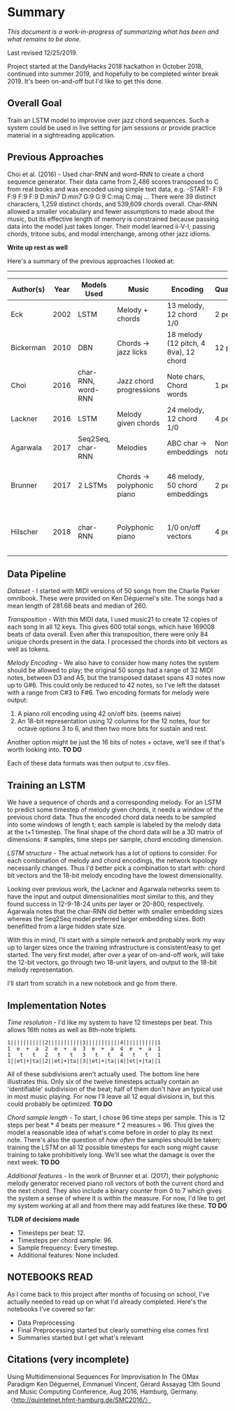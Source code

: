 # Summary
*This document is a work-in-progress of summarizing what has been and what remains to be done.*

Last revised 12/25/2019.

Project started at the DandyHacks 2018 hackathon in October 2018, continued into summer 2019, and hopefully to be completed winter break 2019. It's been on-and-off but I'd like to get this done.

## Overall Goal
Train an LSTM model to improvise over jazz chord sequences. Such a system could be used in live setting for jam sessions or provide practice material in a sightreading application.

## Previous Approaches

Choi et al. (2016) - Used char-RNN and word-RNN to create a chord sequence generator. Their data came from 2,486 scores transposed to C from real books and was encoded using simple text data, e.g. -START- F:9 F:9 F:9 F:9 D:min7 D:min7 G:9 G:9 C:maj C:maj ... There were 39 distinct characters, 1,259 distinct chords, and 539,609 chords overall. Char-RNN allowed a smaller vocabulary and fewer assumptions to made about the music, but its effective length of memory is constrained because passing data into the model just takes longer. Their model learned ii-V-I, passing chords, tritone subs, and modal interchange, among other jazz idioms.

**Write up rest as well**

Here's a summary of the previous approaches I looked at:

---
Author(s) | Year | Models Used | Music | Encoding | Quantization | Future work | Code/Examples
--- | --- | --- | --- | --- | --- | --- | ---
Eck | 2002 | LSTM | Melody + chords | 13 melody, 12 chord 1/0 | 2 per beat | N/A | [Ex](https://web.archive.org/web/20190104192500/http://people.idsia.ch/~juergen/blues/)
Bickerman | 2010 | DBN | Chords -> jazz licks | 18 melody (12 pitch, 4 8va), 12 chord | 12 per beat | Melodies avoid triplets | [Code](https://sourceforge.net/projects/rbm-provisor/)
Choi | 2016 | char-RNN, word-RNN | Jazz chord progressions | Note chars, Chord words | 1 per beat | N/A | [Code](https://github.com/keunwoochoi/lstm_real_book) [Blog](https://keunwoochoi.wordpress.com/2016/02/19/lstm-realbook/)
Lackner | 2016 | LSTM | Melody given chords | 24 melody, 12 chord 1/0 | 4 per beat | Larger dataset | [Ex](https://konstilackner.github.io/LSTM-RNN-Melody-Composer-Website/)
Agarwala | 2017 | Seq2Seq, char-RNN | Melodies | ABC char -> embeddings | None; ABC notation | N/A | [Code](https://github.com/yinoue93/CS224N_proj)
Brunner | 2017 | 2 LSTMs | Chords -> polyphonic piano | 48 melody, 50 chord embeddings | 2 per beat | Encoding polyphonic sustain, genre metadata | N/A
Hilscher | 2018 | char-RNN | Polyphonic piano | 1/0 on/off vectors | 4 per beat | More keys/data, text pattern matching | [Ex](https://yellow-ray.de/~moritz/midi_rnn/examples.html)

## Data Pipeline

*Dataset* - I started with MIDI versions of 50 songs from the Charlie Parker omnibook. These were provided on Ken Déguernel's site. The songs had a mean length of 281.68 beats and median of 260.

*Transposition* - With this MIDI data, I used music21 to create 12 copies of each song in all 12 keys. This gives 600 total songs, which have 169008 beats of data overall. Even after this transposition, there were only 84 unique chords present in the data. I processed the chords into bit vectors as well as tokens.

*Melody Encoding* - We also have to consider how many notes the system should be allowed to play; the original 50 songs had a range of 32 MIDI notes, between D3 and A5, but the transposed dataset spans 43 notes now up to G#6. This could only be reduced to 42 notes, so I've left the dataset with a range from C#3 to F#6. Two encoding formats for melody were output:

1. A piano roll encoding using 42 on/off bits. (seems naive)
2. An 18-bit representation using 12 columns for the 12 notes, four for octave options 3 to 6, and then two more bits for sustain and rest.

Another option might be just the 16 bits of notes + octave, we'll see if that's worth looking into. **TO DO**

Each of these data formats was then output to .csv files.


## Training an LSTM

We have a sequence of chords and a corresponding melody. For an LSTM to predict some timestep of melody given chords, it needs a window of the previous chord data. Thus the encoded chord data needs to be sampled into some windows of length t; each sample is labeled by the melody data at the t+1 timestep. The final shape of the chord data will be a 3D matrix of dimensions: # samples, time steps per sample, chord encoding dimension.

*LSTM structure* - The actual network has a lot of options to consider. For each combination of melody and chord encodings, the network topology necessarily changes. Thus I'd better pick a combination to start with: chord bit vectors and the 18-bit melody encoding have the lowest dimensionality.

Looking over previous work, the Lackner and Agarwala networks seem to have the input and output dimensionalities most similar to this, and they found success in 12-9-18-24 units per layer or 20-800, respectively. Agarwala notes that the char-RNN did better with smaller embedding sizes whereas the Seq2Seq model preferred larger embedding sizes. Both benefitted from a large hidden state size.

With this in mind, I'll start with a simple network and probably work my way up to larger sizes once the training infrastructure is consistent/easy to get started. The very first model, after over a year of on-and-off work, will take the 12-bit vectors, go through two 18-unit layers, and output to the 18-bit melody representation.

I'll start from scratch in a new notebook and go from there.

## Implementation Notes

*Time resolution* - I'd like my system to have 12 timesteps per beat. This allows 16th notes as well as 8th-note triplets.

```
1|||||||||||2|||||||||||3|||||||||||4|||||||||||1
1  e  +  a  2  e  +  a  3  e  +  a  4  e  +  a  1
1   t   t   2   t   t   3   t   t   4   t   t   1
1||et|+|ta||2||et|+|ta||3||et|+|ta||4||et|+|ta||1
```

All of these subdivisions aren't actually used. The bottom line here illustrates this. Only six of the twelve timesteps actually contain an 'identifiable' subdivision of the beat; half of them don't have an typical use in most music playing. For now I'll leave all 12 equal divisions in, but this could probably be optimized. **TO DO**

*Chord sample length* - To start, I chose 96 time steps per sample. This is 12 steps per beat * 4 beats per measure * 2 measures = 96. This gives the model a reasonable idea of what's come before in order to play its next note. There's also the question of *how often* the samples should be taken; training the LSTM on all 12 possible timesteps for each song might cause training to take prohibitively long. We'll see what the damage is over the next week. **TO DO**

*Additional features* - In the work of Brunner et al. (2017), their polyphonic melody generator received piano roll vectors of both the current chord and the next chord. They also include a binary counter from 0 to 7 which gives the system a sense of where it is within the measure. For now, I'd like to get my system working at all and from there may add features like these. **TO DO**

**TLDR of decisions made**

* Timesteps per beat: 12.
* Timesteps per chord sample: 96.
* Sample frequency: Every timestep.
* Additional features: None included.

## NOTEBOOKS READ
As I come back to this project after months of focusing on school, I've actually needed to read up on what I'd already completed. Here's the notebooks I've covered so far:

* Data Preprocessing
* Final Preprocessing started but clearly something else comes first
* Summaries started but I get what's relevant

## Citations (very incomplete)
Using Multidimensional Sequences For Improvisation In The OMax Paradigm
Ken Déguernel, Emmanuel Vincent, Gérard Assayag
13th Sound and Music Computing Conference, Aug 2016, Hamburg, Germany. 〈http://quintetnet.hfmt-hamburg.de/SMC2016/〉
